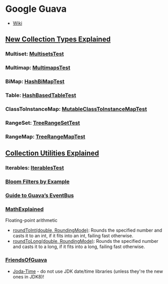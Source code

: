 # Google Guava

* [Wiki](https://github.com/google/guava/wiki)

## [New Collection Types Explained](https://github.com/google/guava/wiki/NewCollectionTypesExplained)

### Multiset: [MultisetsTest](https://github.com/google/guava/blob/master/guava-tests/test/com/google/common/collect/MultisetsTest.java)

### Multimap: [MultimapsTest](https://github.com/google/guava/blob/master/guava-tests/test/com/google/common/collect/MultimapsTest.java)

### BiMap: [HashBiMapTest](https://github.com/google/guava/blob/master/guava-tests/test/com/google/common/collect/HashBiMapTest.java)

### Table: [HashBasedTableTest](https://github.com/google/guava/blob/master/guava-tests/test/com/google/common/collect/HashBasedTableTest.java)

### ClassToInstanceMap: [MutableClassToInstanceMapTest](https://github.com/google/guava/blob/master/guava-tests/test/com/google/common/collect/MutableClassToInstanceMapTest.java)

### RangeSet: [TreeRangeSetTest](https://github.com/google/guava/blob/master/guava-tests/test/com/google/common/collect/TreeRangeSetTest.java)

### RangeMap: [TreeRangeMapTest](https://github.com/google/guava/blob/master/guava-tests/test/com/google/common/collect/TreeRangeMapTest.java)

## [Collection Utilities Explained](https://github.com/google/guava/wiki/CollectionUtilitiesExplained)

### Iterables: [IterablesTest](https://github.com/google/guava/blob/master/guava-tests/test/com/google/common/collect/IterablesTest.java)

### [Bloom Filters by Example](http://llimllib.github.io/bloomfilter-tutorial/zh_CN/)

### [Guide to Guava’s EventBus](https://www.baeldung.com/guava-eventbus)

### [MathExplained](https://github.com/google/guava/wiki/MathExplained)

Floating-point arithmetic

* [roundToInt(double, RoundingMode)](https://guava.dev/releases/snapshot/api/docs/com/google/common/math/DoubleMath.html#roundToInt-double-java.math.RoundingMode-): Rounds the specified number and casts it to an int, if it fits into an int, failing fast otherwise.
* [roundToLong(double, RoundingMode)](https://guava.dev/releases/snapshot/api/docs/com/google/common/math/DoubleMath.html#roundToLong-double-java.math.RoundingMode-): Rounds the specified number and casts it to a long, if it fits into a long, failing fast otherwise.

### [FriendsOfGuava](https://github.com/google/guava/wiki/FriendsOfGuava)

* [Joda-Time](http://www.joda.org/joda-time/) - do not use JDK date/time libraries (unless they're the new ones in JDK8)!
